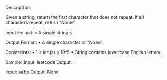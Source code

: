 Description:

Given a string, return the first character that does not repeat.
If all characters repeat, return "None".

Input Format:
• A single string s.

Output Format:
• A single character or "None".

Constraints:
• 1 ≤ len(s) ≤ 10^5
• String contains lowercase English letters.

Sample:
Input: leetcode
Output: l

Input: aabb
Output: None
